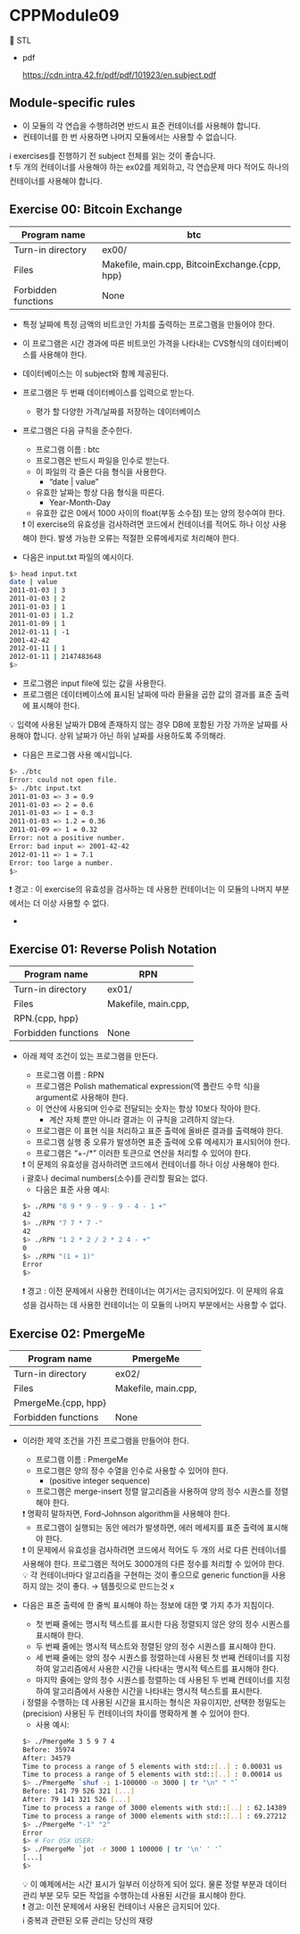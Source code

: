 # CPPModule09

<aside>
📌 STL

</aside>

- pdf

  https://cdn.intra.42.fr/pdf/pdf/101923/en.subject.pdf


## Module-specific rules

- 이 모듈의 각 연습을 수행하려면 반드시 표준 컨테이너를 사용해야 합니다.
- 컨테이너를 한 번 사용하면 나머지 모듈에서는 사용할 수 없습니다.

<aside>
ℹ️ exercises를 진행하기 전 subject 전체를 읽는 것이 좋습니다.

</aside>

<aside>
❗ 두 개의 컨테이너를 사용해야 하는 ex02를 제외하고, 각 연습문제 마다 적어도 하나의 컨테이너를 사용해야 합니다.

</aside>

## Exercise 00: Bitcoin Exchange

| Program name | btc |
| --- | --- |
| Turn-in directory | ex00/ |
| Files | Makefile, main.cpp, BitcoinExchange.{cpp, hpp} |
| Forbidden functions | None |
- 특정 날짜에 특정 금액의 비트코인 가치를 출력하는 프로그램을 만들어야 한다.
- 이 프로그램은 시간 경과에 따른 비트코인 가격을 나타내는 CVS형식의 데이터베이스를 사용해야 한다.
- 데이터베이스는 이 subject와 함께 제공된다.
- 프로그램은 두 번째 데이터베이스를 입력으로 받는다.
    - 평가 할 다양한 가격/날짜를 저장하는 데이터베이스
- 프로그램은 다음 규칙을 준수한다.
    - 프로그램 이름 :  btc
    - 프로그램은 반드시 파일을 인수로 받는다.
    - 이 파일의 각 줄은 다음 형식을 사용한다.
        - “date | value”
    - 유효한 날짜는 항상 다음 형식을 따른다.
        - Year-Month-Day
    - 유효한 값은 0에서 1000 사이의 float(부동 소수점) 또는 양의 정수여야 한다.

    <aside>
    ❗ 이 exercise의 유효성을 검사하려면 코드에서 컨테이너를 적어도 하나 이상 사용해야 한다. 발생 가능한 오류는 적절한 오류메세지로 처리해야 한다.

    </aside>

- 다음은 input.txt 파일의 예시이다.

```bash
$> head input.txt 
date | value
2011-01-03 | 3 
2011-01-03 | 2
2011-01-03 | 1 
2011-01-03 | 1.2
2011-01-09 | 1 
2012-01-11 | -1
2001-42-42 
2012-01-11 | 1
2012-01-11 | 2147483648 
$>
```

- 프로그램은 input file에 있는 값을 사용한다.
- 프로그램은 데이터베이스에 표시된 날짜에 따라 환율을 곱한 값의 결과를 표준 출력에 표시해야 한다.

<aside>
💡 입력에 사용된 날짜가 DB에 존재하지 않는 경우 DB에 포함된 가장 가까운 날짜를 사용해야 합니다. 
상위 날짜가 아닌 하위 날짜를 사용하도록 주의해라.

</aside>

- 다음은 프로그램 사용 예시입니다.

```bash
$> ./btc
Error: could not open file. 
$> ./btc input.txt
2011-01-03 => 3 = 0.9 
2011-01-03 => 2 = 0.6
2011-01-03 => 1 = 0.3 
2011-01-03 => 1.2 = 0.36
2011-01-09 => 1 = 0.32
Error: not a positive number.
Error: bad input => 2001-42-42 
2012-01-11 => 1 = 7.1
Error: too large a number. 
$>
```

<aside>
❗ 경고 : 이 exercise의 유효성을 검사하는 데 사용한 컨테이너는 이 모듈의 나머지 부분에서는 더 이상 사용할 수 없다.

</aside>

-

## Exercise 01: Reverse Polish Notation

| Program name | RPN |
| --- | --- |
| Turn-in directory | ex01/ |
| Files | Makefile, main.cpp, 
RPN.{cpp, hpp} |
| Forbidden functions | None |
- 아래 제약 조건이 있는 프로그램을 만든다.
    - 프로그램 이름 : RPN
    - 프로그램은 Polish mathematical expression(역 폴란드 수학 식)을 argument로 사용해야 한다.
    - 이 연산에 사용되며 인수로 전달되는 숫자는 항상 10보다 작아야 한다.
        - 계산 자체 뿐만 아니라 결과는 이 규칙을 고려하지 않는다.
    - 프로그램은 이 표현 식을 처리하고 표준 출력에 올바른 결과를 출력해야 한다.
    - 프로그램 실행 중 오류가 발생하면 표준 출력에 오류 메세지가 표시되어야 한다.
    - 프로그램은 “+-/*” 이러한 토큰으로 연산을 처리할 수 있어야 한다.

    <aside>
    ❗ 이 문제의 유효성을 검사하려면 코드에서 컨테이너를 하나 이상 사용해야 한다.

    </aside>

    <aside>
    ℹ️ 괄호나 decimal numbers(소수)를 관리할 필요는 없다.

    </aside>

    - 다음은 표준 사용 예시:

    ```bash
    $> ./RPN "8 9 * 9 - 9 - 9 - 4 - 1 +" 
    42
    $> ./RPN "7 7 * 7 -" 
    42
    $> ./RPN "1 2 * 2 / 2 * 2 4 - +" 
    0
    $> ./RPN "(1 + 1)" 
    Error
    $>
    ```

    <aside>
    ❗ 경고 : 이전 문제에서 사용한 컨테이너는 여기서는 금지되어있다. 이 문제의 유효성을 검사하는 데 사용한 컨테이너는 이 모듈의 나머지 부분에서는 사용할 수 없다.

    </aside>


## Exercise 02: PmergeMe

| Program name | PmergeMe |
| --- | --- |
| Turn-in directory | ex02/ |
| Files | Makefile, main.cpp, 
PmergeMe.{cpp, hpp} |
| Forbidden functions | None |
- 이러한 제약 조건을 가진 프로그램을 만들어야 한다.
    - 프로그램 이름 : PmergeMe
    - 프로그램은 양의 정수 수열을 인수로 사용할 수 있어야 한다.
        - (positive integer sequence)
    - 프로그램은 merge-insert 정렬 알고리즘을 사용하여 양의 정수 시퀀스를 정렬해야 한다.

    <aside>
    ❗ 명확히 말하자면, Ford-Johnson algorithm을 사용해야 한다.

    </aside>

    - 프로그램이 실행되는 동안 에러가 발생하면, 에러 메세지를 표준 출력에 표시해야 한다.

    <aside>
    ❗ 이 문제에서 유효성을 검사하려면 코드에서 적어도 두 개의 서로 다른 컨테이너를 사용해야 한다. 프로그램은 적어도 3000개의 다른 정수를 처리할 수 있어야 한다.

    </aside>

    <aside>
    💡 각 컨테이너마다 알고리즘을 구현하는 것이 좋으므로 generic function을 사용하지 않는 것이 좋다. → 템플릿으로 만드는것 x

    </aside>

- 다음은 표준 출력에 한 줄씩 표시해야 하는 정보에 대한 몇 가지 추가 지침이다.
    - 첫 번째 줄에는 명시적 텍스트를 표시한 다음 정렬되지 않은 양의 정수 시퀀스를 표시해야 한다.
    - 두 번째 줄에는 명시적 텍스트와 정렬된 양의 정수 시퀀스를 표시해야 한다.
    - 세 번째 줄에는 양의 정수 시퀀스를 정렬하는데 사용된 첫 번째 컨테이너를 지정하여 알고리즘에서 사용한 시간을 나타내는 명시적 텍스트를 표시해야 한다.
    - 마지막 줄에는 양의 정수 시퀀스를 정렬하는 데 사용된 두 번째 컨테이너를 지정하여 알고리즘에서 사용한 시간을 나타내는 명시적 텍스트를 표시한다.

    <aside>
    ℹ️ 정렬을 수행하는 데 사용된 시간을 표시하는 형식은 자유이지만, 선택한 정밀도는(precision) 사용된 두 컨테이너의 차이를 명확하게 볼 수 있어야 한다.

    </aside>

    - 사용 예시:

    ```bash
    $> ./PmergeMe 3 5 9 7 4 
    Before: 35974
    After: 34579
    Time to process a range of 5 elements with std::[..] : 0.00031 us
    Time to process a range of 5 elements with std::[..] : 0.00014 us 
    $> ./PmergeMe `shuf -i 1-100000 -n 3000 | tr "\n" " "`
    Before: 141 79 526 321 [...] 
    After: 79 141 321 526 [...]
    Time to process a range of 3000 elements with std::[..] : 62.14389 us 
    Time to process a range of 3000 elements with std::[..] : 69.27212 us 
    $> ./PmergeMe "-1" "2"
    Error
    $> # For OSX USER:
    $> ./PmergeMe `jot -r 3000 1 100000 | tr '\n' ' '` 
    [...]
    $>
    ```

    <aside>
    💡 이 예제에서는 시간 표시가 일부러 이상하게 되어 있다. 물론 정렬 부분과 데이터 관리 부분 모두 모든 작업을 수행하는데 사용된 시간을 표시해야 한다.

    </aside>

    <aside>
    ❗ 경고: 이전 문제에서 사용된 컨테이너 사용은 금지되어 있다.

    </aside>

    <aside>
    ℹ️ 중복과 관련된 오류 관리는 당신의 재량

    </aside>
